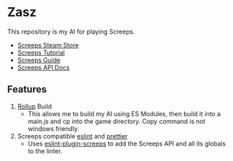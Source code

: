 # Zasz

This repository is my AI for playing Screeps.

* [Screeps Steam Store](https://store.steampowered.com/app/464350/Screeps_World/)
* [Screeps Tutorial](https://screeps.com/a/#!/sim/tutorial/1)
* [Screeps Guide](https://docs.screeps.com/introduction.html#Game-world)
* [Screeps API Docs](https://docs.screeps.com/api/)

## Features

1. [Rollup](https://rollupjs.org/guide/en/) Build
    * This allows me to build my AI using ES Modules, then build it into a main.js and cp into the game directory. Copy command is not windows friendly.
2. Screeps compatible [eslint](https://eslint.org/) and [prettier](https://prettier.io/)
    * Uses [eslint-plugin-screeps](https://www.npmjs.com/package/eslint-plugin-screeps) to add the Screeps API and all its globals to the linter.
